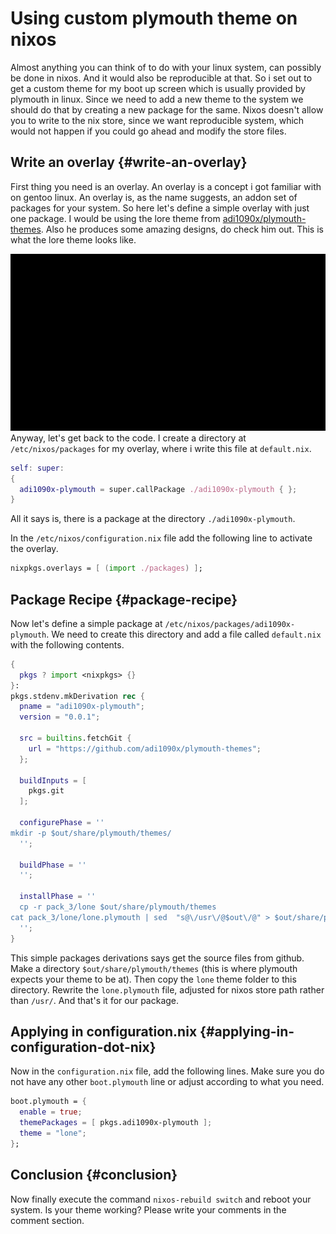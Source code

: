 # Using custom plymouth theme on nixos


Almost anything you can think of to do with your linux system, can possibly be done in nixos. And it would also be reproducible at that. So i set out to get a custom theme for my boot up screen which is usually provided by plymouth in linux. Since we need to add a new theme to the system we should do that by creating a new package for the same. Nixos doesn't allow you to write to the nix store, since we want reproducible system, which would not happen if you could go ahead and modify the store files.


## Write an overlay {#write-an-overlay}

First thing you need is an overlay. An overlay is a concept i got familiar with on gentoo linux. An overlay is, as the name suggests, an addon set of packages for your system. So here let's define a simple overlay with just one package.
I would be using the lore theme from [adi1090x/plymouth-themes](https://github.com/adi1090x/plymouth-themes). Also he produces some amazing designs, do check him out.  This is what the lore theme looks like.

![](/ox-hugo/2021-07-13_06-57-30_53.gif)
 Anyway, let's get back to the code. I create a directory at `/etc/nixos/packages` for my overlay, where i write this file at `default.nix`.

```nix
self: super:
{
  adi1090x-plymouth = super.callPackage ./adi1090x-plymouth { };
}
```

All it says is, there is a package at the directory `./adi1090x-plymouth`.

In the `/etc/nixos/configuration.nix` file add the following line to activate the overlay.

```nix
nixpkgs.overlays = [ (import ./packages) ];
```


## Package Recipe {#package-recipe}

Now let's define a simple package at `/etc/nixos/packages/adi1090x-plymouth`. We need to create this directory and add a file called `default.nix` with the following contents.

```nix
{
  pkgs ? import <nixpkgs> {}
}:
pkgs.stdenv.mkDerivation rec {
  pname = "adi1090x-plymouth";
  version = "0.0.1";

  src = builtins.fetchGit {
    url = "https://github.com/adi1090x/plymouth-themes";
  };

  buildInputs = [
    pkgs.git
  ];

  configurePhase = ''
mkdir -p $out/share/plymouth/themes/
  '';

  buildPhase = ''
  '';

  installPhase = ''
  cp -r pack_3/lone $out/share/plymouth/themes
cat pack_3/lone/lone.plymouth | sed  "s@\/usr\/@$out\/@" > $out/share/plymouth/themes/lone/lone.plymouth
  '';
}
```

This simple packages derivations says get the source files from github. Make a directory `$out/share/plymouth/themes` (this is where plymouth expects your theme to be at). Then copy the `lone` theme folder to this directory. Rewrite the `lone.plymouth` file, adjusted for nixos store path rather than `/usr/`.
And that's it for our package.


## Applying in configuration.nix {#applying-in-configuration-dot-nix}

Now in the `configuration.nix` file, add the following lines. Make sure you do not have any other `boot.plymouth` line or adjust according to what you need.

```nix
boot.plymouth = {
  enable = true;
  themePackages = [ pkgs.adi1090x-plymouth ];
  theme = "lone";
};
```


## Conclusion {#conclusion}

Now finally execute the command `nixos-rebuild switch` and reboot your system. Is your theme working? Please write your comments in the comment section.
